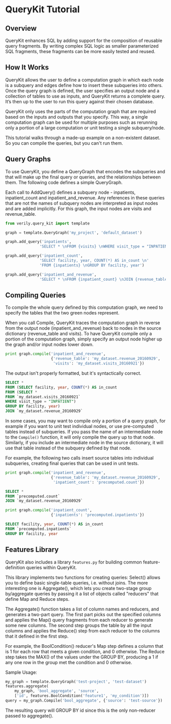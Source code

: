# QueryKit Tutorial

## Overview

QueryKit enhances SQL by adding support for the composition of reusable query
fragments. By writing complex SQL logic as smaller parameterized SQL fragments,
these fragments can be more easily tested and reused.

## How It Works

QueryKit allows the user to define a computation graph in which each node is a
subquery and edges define how to insert these subqueries into others. Once the
query graph is defined, the user specifies an output node and a collection of
tables to use as inputs, and QueryKit returns a complete query. It’s then up to
the user to run this query against their chosen database.

QueryKit only uses the parts of the computation graph that are required based on
the inputs and outputs that you specify. This way, a single computation graph
can be used for multiple purposes such as rerunning only a portion of a large
computation or unit testing a single subquery/node.

This tutorial walks through a made-up example on a non-existent dataset. So you
can compile the queries, but you can't run them.


## Query Graphs

To use QueryKit, you define a QueryGraph that encodes the subqueries and that will
make up the final query or queries, and the relationships between them. The
following code defines a simple QueryGraph.

Each call to AddQuery() defines a subquery node - inpatients, inpatient_count
and inpatient_and_revenue. Any references in these queries that are not the
names of subquery nodes are interpreted as input nodes and are added implicitly.
For this graph, the input nodes are visits and revenue_table.

```python
from verily.query_kit import template

graph = template.QueryGraph('my_project', 'default_dataset')

graph.add_query('inpatients',
               'SELECT * \nFROM {visits} \nWHERE visit_type = "INPATIENT"')

graph.add_query('inpatient_count',
               'SELECT facility, year, COUNT(*) AS in_count \n'
               'FROM {inpatients} \nGROUP BY facility, year')

graph.add_query('inpatient_and_revenue',
               'SELECT * \nFROM {inpatient_count} \nJOIN {revenue_table}')
```

## Compiling Queries

To compile the whole query defined by this computation graph, we need to specify
the tables that the two green nodes represent.

When you call Compile, QueryKit traces the computation graph in reverse from the
output node (inpatient_and_revenue) back to nodes in the source dictionary
(revenue_table and visits). To have QueryKit compile only a portion of the
computation graph, simply specify an output node higher up the graph and/or
input nodes lower down.

```python
print graph.compile('inpatient_and_revenue',
                    {'revenue_table': 'my_dataset.revenue_20160929',
                     'visits': 'my_dataset.visits_20160921'})
```

The output isn't properly formatted, but it's syntactically correct.

```sql
SELECT *
FROM (SELECT facility, year, COUNT(*) AS in_count
FROM (SELECT *
FROM `my_dataset.visits_20160921`
WHERE visit_type = "INPATIENT")
GROUP BY facility, year)
JOIN `my_dataset.revenue_20160929`
```

In some cases, you may want to compile only a portion of a query graph, for
example if you want to unit test individual nodes, or use pre-computed
tables instead of subqueries. If you pass the name of an intermediate node
to the `Compile()` function, it will only compile the query up to that node.
Similarly, if you include an intermediate node in the source dictionary, it
will use that table instead of the subquery defined by that node.

For example, the following two calls insert source tables into individual
subqueries, creating final queries that can be used in unit tests.

```python
print graph.compile('inpatient_and_revenue',
                    {'revenue_table': 'my_dataset.revenue_20160929',
                     'inpatient_count': 'precomputed.count'})
```

```SQL
SELECT *
FROM `precomputed.count`
JOIN `my_dataset.revenue_20160929`
```

```python
print graph.compile('inpatient_count',
                    {'inpatients': 'precomputed.inpatients'})
```


```SQL
SELECT facility, year, COUNT(*) AS in_count
FROM `precomputed.inpatients`
GROUP BY facility, year
```

## Features Library

QueryKit also includes a library `features.py` for building common
feature-definition queries within QueryKit.

This library implements two functions for creating queries: Select() allows you
to define basic single-table queries, i.e. without joins. The more interesting
one is Aggregate(), which lets you create two-stage group by/aggregate queries
by passing it a list of objects called "reducers" that define Map and Reduce
steps.

The Aggregate() function takes a list of column names and reducers, and
generates a two-part query. The first part picks out the specified columns
and applies the Map() query fragments from each reducer to generate some new
columns. The second step groups the table by all the input columns and applies
the Reduce() step from each reducer to the columns that it defined in the first
step.

For example, the BoolCondition() reducer's Map step defines a column that is
1 for each row that meets a given condition, and 0 otherwise. The Reduce step
takes the MAX() of the values under the GROUP BY, producing a 1 if any one row
in the group met the condition and 0 otherwise.

Sample Usage:

```python
my_graph = template.QueryGraph('test-project', 'test-dataset')
features.aggregate(
    my_graph, 'bool_aggregate', 'source',
    ['id', features.BoolCondition('feature1', 'my_condition')])
query = my_graph.Compile('bool_aggregate', {'source': 'test-source'})
```

The resulting query will GROUP BY id since this is the only non-reducer passed
to aggregate().
